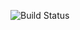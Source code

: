 ![Build Status](https://github.com/LiliiaStarinskaya/gh-actions-4.3.1/.github/workflows/CI/badge.svg)
